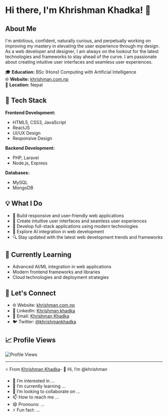 # Hi there, I'm Khrishman Khadka! 👋

## About Me

I'm ambitious, confident, naturally curious, and perpetually working on improving my mastery in elevating the user experience through my design. As a web developer and designer, I am always on the lookout for the latest technologies and frameworks to stay ahead of the curve. I am passionate about creating intuitive user interfaces and seamless user experiences.

🎓 **Education:** BSc (Hons) Computing with Artificial Intelligence  
🌐 **Website:** [khrishman.com.np](https://khrishman.com.np)  
📍 **Location:** Nepal

## 🚀 Tech Stack

**Frontend Development:**
- HTML5, CSS3, JavaScript
- ReactJS
- UI/UX Design
- Responsive Design

**Backend Development:**
- PHP, Laravel
- Node.js, Express

**Databases:**
- MySQL
- MongoDB

## 💡 What I Do

- 🔨 Build responsive and user-friendly web applications
- 🎨 Create intuitive user interfaces and seamless user experiences
- 📱 Develop full-stack applications using modern technologies
- 🤖 Explore AI integration in web development
- 🔍 Stay updated with the latest web development trends and frameworks

## 🌱 Currently Learning

- Advanced AI/ML integration in web applications
- Modern frontend frameworks and libraries
- Cloud technologies and deployment strategies

## 🤝 Let's Connect

- 🌐 Website: [khrishman.com.np](https://khrishman.com.np)
- 💼 LinkedIn: [Khrishman khadka](https://www.linkedin.com/in/khrishman-khadka-7078a82bb/)
- 📧 Email: [Khrishman Khadka](contact@khrishman.com.np)
- 🐦 Twitter: [@khrishmankhadka](https://x.com/khrishmankhadka)

## 📈 Profile Views

![Profile Views](https://komarev.com/ghpvc/?username=khrishman&color=blue)

---

⭐️ From [Khrishman Khadka](https://github.com/khrishman)- 👋 Hi, I’m @khrishman
- 👀 I’m interested in ...
- 🌱 I’m currently learning ...
- 💞️ I’m looking to collaborate on ...
- 📫 How to reach me ...
- 😄 Pronouns: ...
- ⚡ Fun fact: ...

<!---
khrishman/khrishman is a ✨ special ✨ repository because its `README.md` (this file) appears on your GitHub profile.
You can click the Preview link to take a look at your changes.
--->

